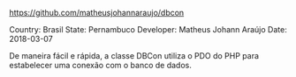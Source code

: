 https://github.com/matheusjohannaraujo/dbcon

Country: Brasil
State: Pernambuco
Developer: Matheus Johann Araújo
Date: 2018-03-07

De maneira fácil e rápida, a classe DBCon utiliza o PDO do PHP para estabelecer uma conexão com o banco de dados.
